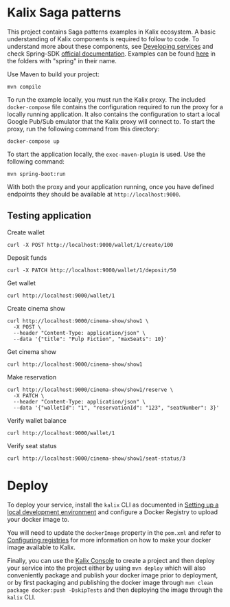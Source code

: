 # Kalix Saga patterns

This project contains Saga patterns examples in Kalix ecosystem. A basic understanding of Kalix components is required to follow to code. To
understand more about these components,
see [Developing services](https://docs.kalix.io/services/) and check
Spring-SDK [official documentation](https://docs.kalix.io/spring/index.html). Examples can be
found [here](https://github.com/lightbend/kalix-jvm-sdk/tree/main/samples) in the folders with "spring" in their name.

Use Maven to build your project:

```shell
mvn compile
```

To run the example locally, you must run the Kalix proxy. The included `docker-compose` file contains the configuration required to run the
proxy for a locally running application.
It also contains the configuration to start a local Google Pub/Sub emulator that the Kalix proxy will connect to.
To start the proxy, run the following command from this directory:

```shell
docker-compose up
```

To start the application locally, the `exec-maven-plugin` is used. Use the following command:

```shell
mvn spring-boot:run
```

With both the proxy and your application running, once you have defined endpoints they should be available at `http://localhost:9000`.

## Testing application

Create wallet

```shell
curl -X POST http://localhost:9000/wallet/1/create/100  
```

Deposit funds

```shell
curl -X PATCH http://localhost:9000/wallet/1/deposit/50  
```

Get wallet

```shell
curl http://localhost:9000/wallet/1
```

Create cinema show

```shell
curl http://localhost:9000/cinema-show/show1 \
  -X POST \
  --header "Content-Type: application/json" \
  --data '{"title": "Pulp Fiction", "maxSeats": 10}'
```

Get cinema show

```shell
curl http://localhost:9000/cinema-show/show1
```

Make reservation

```shell
curl http://localhost:9000/cinema-show/show1/reserve \
  -X PATCH \
  --header "Content-Type: application/json" \
  --data '{"walletId": "1", "reservationId": "123", "seatNumber": 3}'
```

Verify wallet balance

```shell
curl http://localhost:9000/wallet/1
```

Verify seat status

```shell
curl http://localhost:9000/cinema-show/show1/seat-status/3
```

# Deploy

To deploy your service, install the `kalix` CLI as documented in
[Setting up a local development environment](https://docs.kalix.io/setting-up/)
and configure a Docker Registry to upload your docker image to.

You will need to update the `dockerImage` property in the `pom.xml` and refer to
[Configuring registries](https://docs.kalix.io/projects/container-registries.html)
for more information on how to make your docker image available to Kalix.

Finally, you can use the [Kalix Console](https://console.kalix.io)
to create a project and then deploy your service into the project either by using `mvn deploy` which
will also conveniently package and publish your docker image prior to deployment, or by first packaging and
publishing the docker image through `mvn clean package docker:push -DskipTests` and then deploying the image
through the `kalix` CLI.
